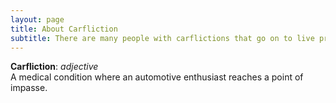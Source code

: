 ```yaml
---
layout: page
title: About Carfliction
subtitle: There are many people with carflictions that go on to live productive and fruitful lives -- these are their stories
---
```


**Carfliction**: _adjective_ \
A medical condition where an automotive enthusiast reaches a point of impasse.  

